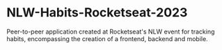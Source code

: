 # NLW-Habits-Rocketseat-2023
Peer-to-peer application created at Rocketseat's NLW event for tracking habits, encompassing the creation of a frontend, backend and mobile.
